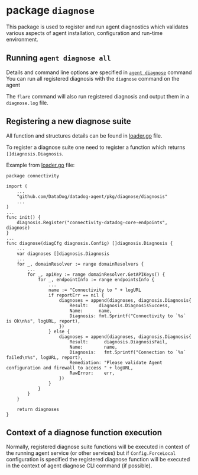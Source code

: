 # package `diagnose`

This package is used to register and run agent diagnostics which validates various aspects of agent installation, configuration and run-time environment.

## Running ```agent diagnose all```
Details and command line options are specified in [```agent diagnose```](cmd/agent/subcommands/diagnose/README.md) command
You can run all registered diagnosis with the `diagnose` command on the agent

The `flare` command will also run registered diagnosis and output them in a `diagnose.log` file.

## Registering a new diagnose suite
All function and structures details can be found in [loader.go](pkg/diagnose/diagnosis/loader.go) file.

To register a diagnose suite one need to register a function which returns ```[]diagnosis.Diagnosis```.

Example from [loader.go](pkg/diagnose/connectivity/trace_request.go) file:
```
package connectivity

import (
    ...
	"github.com/DataDog/datadog-agent/pkg/diagnose/diagnosis"
    ...
)
...
func init() {
	diagnosis.Register("connectivity-datadog-core-endpoints", diagnose)
}
...
func diagnose(diagCfg diagnosis.Config) []diagnosis.Diagnosis {
    ...
    var diagnoses []diagnosis.Diagnosis
    ...
	for _, domainResolver := range domainResolvers {
        ...
		for _, apiKey := range domainResolver.GetAPIKeys() {
			for _, endpointInfo := range endpointsInfo {
                ...
				name := "Connectivity to " + logURL
				if reportErr == nil {
					diagnoses = append(diagnoses, diagnosis.Diagnosis{
						Result:    diagnosis.DiagnosisSuccess,
						Name:      name,
						Diagnosis: fmt.Sprintf("Connectivity to `%s` is Ok\n%s", logURL, report),
					})
				} else {
					diagnoses = append(diagnoses, diagnosis.Diagnosis{
						Result:      diagnosis.DiagnosisFail,
						Name:        name,
						Diagnosis:   fmt.Sprintf("Connection to `%s` failed\n%s", logURL, report),
						Remediation: "Please validate Agent configuration and firewall to access " + logURL,
						RawError:    err,
					})
				}
			}
		}
	}

	return diagnoses
}
```

## Context of a diagnose function execution
Normally, registered diagnose suite functions will be executed in context of the running agent service (or other services) but if ```Config.ForceLocal``` configuration is specified the registered diagnose function will be executed in the context of agent diagnose CLI command (if possible).
